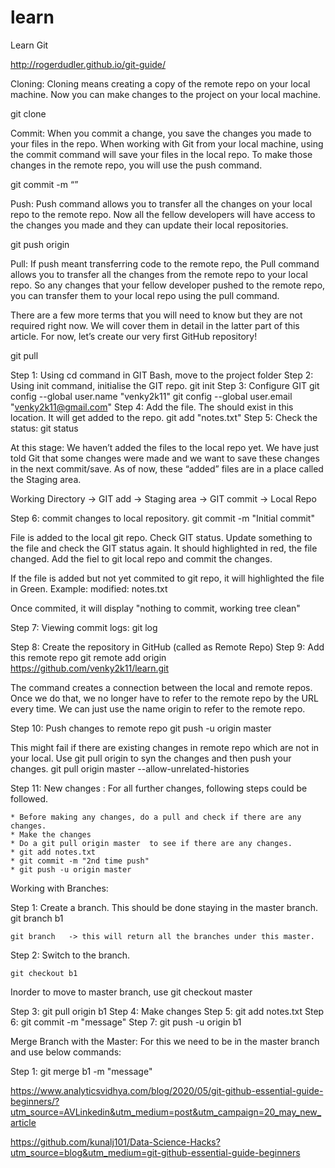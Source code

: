 # learn
Learn Git 

http://rogerdudler.github.io/git-guide/


Cloning: Cloning means creating a copy of the remote repo on your local machine. Now you can make changes to the project on your local machine.

git clone <Repo-URL>

Commit: When you commit a change, you save the changes you made to your files in the repo. When working with Git from your local machine, using the commit command will save your files in the local repo. To make those changes in the remote repo, you will use the push command.

git commit -m “<commit message>”

Push: Push command allows you to transfer all the changes on your local repo to the remote repo. Now all the fellow developers will have access to the changes you made and they can update their local repositories.

git push origin <branch>


Pull: If push meant transferring code to the remote repo, the Pull command allows you to transfer all the changes from the remote repo to your local repo. So any changes that your fellow developer pushed to the remote repo, you can transfer them to your local repo using the pull command.

There are a few more terms that you will need to know but they are not required right now. We will cover them in detail in the latter part of this article. For now, let’s create our very first GitHub repository!

git pull <remote-repo>


Step 1: Using cd command in GIT Bash, move to the project folder
Step 2: Using init command, initialise the GIT repo. 
	git init
Step 3: Configure GIT
	git config --global user.name "venky2k11"
	git config --global user.email "venky2k11@gmail.com"
Step 4: Add the file. The should exist in this location. It will get added to the repo. 
	git add "notes.txt"
Step 5: Check the status:
	git status

At this stage: We haven’t added the files to the local repo yet. We have just told Git that some changes were made and we want to save these changes in the next commit/save. As of now, these “added” files are in a place called the Staging area. 

Working Directory -> GIT add -> Staging area -> GIT commit -> Local Repo

Step 6: commit changes to local repository.
	git commit -m "Initial commit"
	
File is added to the local git repo. Check GIT status. Update something to the file and check the GIT status again. It should highlighted in red, the file changed. 
Add the fiel to git local repo and commit the changes. 

If the file is added but not yet commited to git repo, it will highlighted the file in Green. Example: modified:   notes.txt

Once commited, it will display "nothing to commit, working tree clean"

Step 7: Viewing commit logs:
	git log
	
Step 8: Create the repository in GitHub (called as Remote Repo)
Step 9: Add this remote repo
	git remote add origin https://github.com/venky2k11/learn.git
	
The command creates a connection between the local and remote repos. Once we do that, we no longer have to refer to the remote repo by the URL every time. We can just use the name origin to refer to the remote repo.

Step 10: Push changes to remote repo 
	git push -u origin master

This might fail if there are existing changes in remote repo which are not in your local. 
Use git pull origin <branch-name> to syn the changes and then push your changes. 
	git pull origin master --allow-unrelated-histories 
	
Step 11: New changes : For all further changes, following steps could be followed. 
	
	* Before making any changes, do a pull and check if there are any changes. 
	* Make the changes
	* Do a git pull origin master  to see if there are any changes. 
	* git add notes.txt
	* git commit -m "2nd time push"
	* git push -u origin master


Working with Branches: 

Step 1: Create a branch. This should be done staying in the master branch. 
	git branch b1
	
	git branch   -> this will return all the branches under this master. 

Step 2: Switch to the branch. 
	
	git checkout b1 
	
Inorder to move to master branch, use git checkout master  

Step 3: git pull origin b1
Step 4: Make changes 
Step 5: git add notes.txt
Step 6: git commit -m "message"
Step 7: git push -u origin b1


Merge Branch with the Master:  For this we need to be in the master branch and use below commands:

Step 1: git merge b1 -m "message"

https://www.analyticsvidhya.com/blog/2020/05/git-github-essential-guide-beginners/?utm_source=AVLinkedin&utm_medium=post&utm_campaign=20_may_new_article

https://github.com/kunalj101/Data-Science-Hacks?utm_source=blog&utm_medium=git-github-essential-guide-beginners
